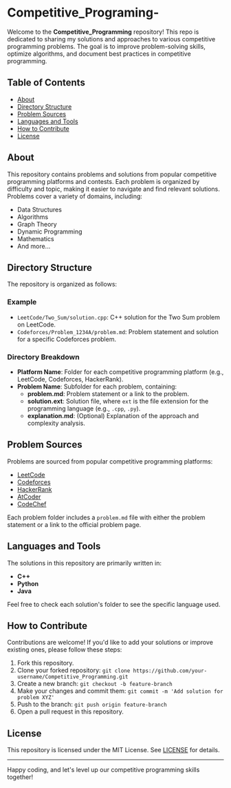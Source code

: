 # Competitive_Programing-

Welcome to the **Competitive_Programming** repository! This repo is dedicated to sharing my solutions and approaches to various competitive programming problems. The goal is to improve problem-solving skills, optimize algorithms, and document best practices in competitive programming.

## Table of Contents
- [About](#about)
- [Directory Structure](#directory-structure)
- [Problem Sources](#problem-sources)
- [Languages and Tools](#languages-and-tools)
- [How to Contribute](#how-to-contribute)
- [License](#license)

## About
This repository contains problems and solutions from popular competitive programming platforms and contests. Each problem is organized by difficulty and topic, making it easier to navigate and find relevant solutions. Problems cover a variety of domains, including:
- Data Structures
- Algorithms
- Graph Theory
- Dynamic Programming
- Mathematics
- And more...

## Directory Structure
The repository is organized as follows:

### Example
- `LeetCode/Two_Sum/solution.cpp`: C++ solution for the Two Sum problem on LeetCode.
- `Codeforces/Problem_1234A/problem.md`: Problem statement and solution for a specific Codeforces problem.

### Directory Breakdown
- **Platform Name**: Folder for each competitive programming platform (e.g., LeetCode, Codeforces, HackerRank).
- **Problem Name**: Subfolder for each problem, containing:
  - **problem.md**: Problem statement or a link to the problem.
  - **solution.ext**: Solution file, where `ext` is the file extension for the programming language (e.g., `.cpp`, `.py`).
  - **explanation.md**: (Optional) Explanation of the approach and complexity analysis.

## Problem Sources
Problems are sourced from popular competitive programming platforms:
- [LeetCode](https://leetcode.com/)
- [Codeforces](https://codeforces.com/)
- [HackerRank](https://www.hackerrank.com/)
- [AtCoder](https://atcoder.jp/)
- [CodeChef](https://www.codechef.com/)

Each problem folder includes a `problem.md` file with either the problem statement or a link to the official problem page.

## Languages and Tools
The solutions in this repository are primarily written in:
- **C++**
- **Python**
- **Java**

Feel free to check each solution's folder to see the specific language used.

## How to Contribute
Contributions are welcome! If you'd like to add your solutions or improve existing ones, please follow these steps:
1. Fork this repository.
2. Clone your forked repository: `git clone https://github.com/your-username/Competitive_Programming.git`
3. Create a new branch: `git checkout -b feature-branch`
4. Make your changes and commit them: `git commit -m 'Add solution for problem XYZ'`
5. Push to the branch: `git push origin feature-branch`
6. Open a pull request in this repository.

## License
This repository is licensed under the MIT License. See [LICENSE](LICENSE) for details.

---

Happy coding, and let's level up our competitive programming skills together!

